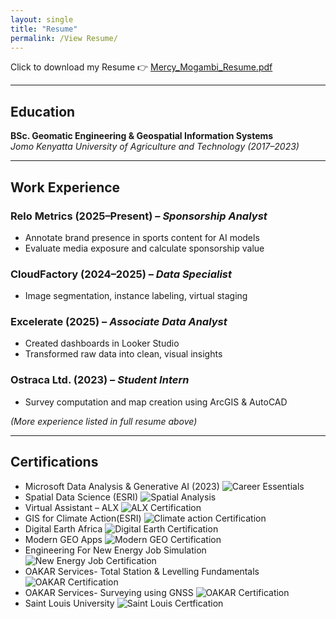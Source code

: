 ```yaml
---
layout: single
title: "Resume"
permalink: /View Resume/
---
```


Click to download my Resume 👉 [Mercy_Mogambi_Resume.pdf](assets/images/Mercy-Mogambi-Resume.pdf)

---

## Education

**BSc. Geomatic Engineering & Geospatial Information Systems**  
*Jomo Kenyatta University of Agriculture and Technology (2017–2023)*

---

## Work Experience

### Relo Metrics (2025–Present) – *Sponsorship Analyst*
- Annotate brand presence in sports content for AI models
- Evaluate media exposure and calculate sponsorship value

### CloudFactory (2024–2025) – *Data Specialist*
- Image segmentation, instance labeling, virtual staging

### Excelerate (2025) – *Associate Data Analyst*
- Created dashboards in Looker Studio
- Transformed raw data into clean, visual insights

### Ostraca Ltd. (2023) – *Student Intern*
- Survey computation and map creation using ArcGIS & AutoCAD

*(More experience listed in full resume above)*

---

## Certifications

- Microsoft Data Analysis & Generative AI (2023)
  ![Career Essentials](assets/images/Career-Essentials.jpg)
- Spatial Data Science (ESRI)
  ![Spatial Analysis](assets/images/Spatial-Analysis.jpg) 
- Virtual Assistant – ALX
  ![ALX Certification](assets/images/ALX.jpg)
- GIS for Climate Action(ESRI)
  ![Climate action Certification](assets/images/Climate-Action.jpg)
- Digital Earth Africa
  ![Digital Earth Certification](assets/images/Digital-Earth.jpg)
- Modern GEO Apps
  ![Modern GEO Certification](assets/images/Modern-Geo.jpg)
- Engineering For New Energy Job Simulation
  ![New Energy Job Certification](assets/images/New-Energy.jpg)
- OAKAR Services- Total Station & Levelling Fundamentals
  ![OAKAR Certification](assets/images/OAKAR.jpg)
- OAKAR Services- Surveying using GNSS
  ![OAKAR Certification](assets/images/OAKAR2.jpg)
- Saint Louis University
  ![Saint Louis Certfication](assets/images/SAINT-LOUIS.jpg) 
